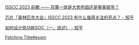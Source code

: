 [ISSCC 2023 前瞻 —— 存算一体是大势所趋还是审美疲劳？](https://mp.weixin.qq.com/s/RJCZzGo42JDUb4miNPeW6A)

[芯片「奥林匹克大会」ISSCC 2023 有什么值得关注的亮点？ - 知乎](https://www.zhihu.com/question/585123059)

[如何设计低功耗SOC（一，综述） - 知乎](https://zhuanlan.zhihu.com/p/158410142)

[Fetching Title#exqm](https://zhuanlan.zhihu.com/p/157633225)

